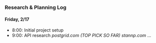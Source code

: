### Research & Planning Log
#### Friday, 2/17
* 8:00: Initial project setup 
* 9:00: API research
_postgrid.com (TOP PICK SO FAR)_
_stannp.com_
…